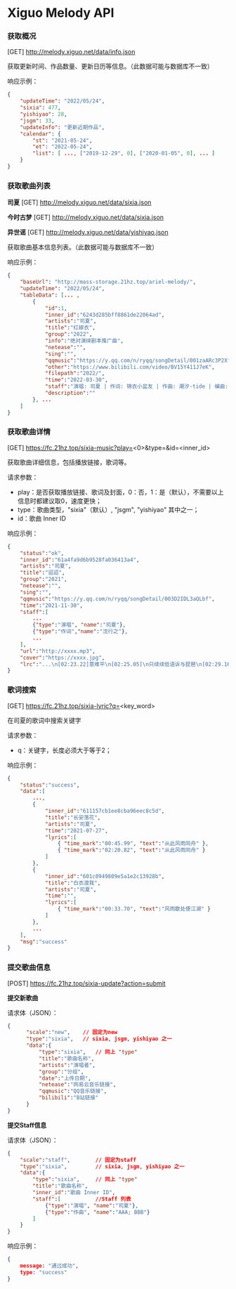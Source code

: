 # Xiguo Melody API

### 获取概况

[GET] http://melody.xiguo.net/data/info.json

获取更新时间、作品数量、更新日历等信息。（此数据可能与数据库不一致）

响应示例：

```json
{
	"updateTime": "2022/05/24",
	"sixia": 477,
	"yishiyao": 28,
	"jsgm": 33,
	"updateInfo": "更新近期作品",
	"calendar": {
		"st": "2021-05-24", 
		"et": "2022-05-24", 
		"list": [ ..., ["2019-12-29", 0], ["2020-01-05", 0], ... ]
	}
}
```



### 获取歌曲列表

**司夏** [GET] http://melody.xiguo.net/data/sixia.json

**今时古梦** [GET] http://melody.xiguo.net/data/sixia.json 

**异世谣** [GET] http://melody.xiguo.net/data/yishiyao.json 

获取歌曲基本信息列表。（此数据可能与数据库不一致）

响应示例：

```json
{
    "baseUrl": "http://mass-storage.21hz.top/ariel-melody/", 
    "updateTime": "2022/05/24",
    "tableData": [... ,
        {
            "id":1,
            "inner_id":"6243d285bff8861de22064ad",
            "artists":"司夏",
            "title":"红嫁衣",
            "group":"2022",
            "info":"绝对演绎剧本推广曲",
            "netease":"",
            "sing":"",
            "qqmusic":"https://y.qq.com/n/ryqq/songDetail/001zaARc3P2Xfa",
            "other":"https://www.bilibili.com/video/BV15Y411J7eK",
            "filepath":"2022/",
            "time":"2022-03-30",
            "staff":"演唱: 司夏 | 作词: 锦衣小盆友 | 作曲: 潮汐-tide | 编曲: 1AN 孙毅然 | 混音: FionaGwon | 修音: MT | 和声: 阿南sara | ",
            "description":""
        }, ...
    ]
}
```



### 获取歌曲详情

[GET] https://fc.21hz.top/sixia-music?play=<0>&type=<sixia>&id=<inner_id>

获取歌曲详细信息，包括播放链接，歌词等。

请求参数：

- play：是否获取播放链接、歌词及封面，0：否，1：是（默认），不需要以上信息时都建议取0，速度更快；
- type：歌曲类型，"sixia"（默认）, "jsgm", "yishiyao" 其中之一；
- id：歌曲 Inner ID

响应示例：

```json
{
    "status":"ok",
    "inner_id":"61a4fa9d6b9528fa036413a4",
    "artists":"司夏",
    "title":"迢迢",
    "group":"2021",
    "netease":"",
    "sing":"",
    "qqmusic":"https://y.qq.com/n/ryqq/songDetail/003D2IDL3aQLbf",
    "time":"2021-11-30",
    "staff":[
        ...
        {"type":"演唱", "name":"司夏"},
        {"type":"作词","name":"沈行之"},
        ...
    ],
    "url":"http://xxxx.mp3",
    "cover":"https://xxxx.jpg",
    "lrc":"...\n[02:23.22]意难平\n[02:25.05]\n只续续低语诉与琵琶\n[02:29.16]可怜迢迢迢迢迢迢山水又千重云霞\n... "
}
```



### 歌词搜索

[GET] https://fc.21hz.top/sixia-lyric?q=<key_word>

在司夏的歌词中搜索关键字

请求参数：

- q：关键字，长度必须大于等于2；

响应示例：

```json
{
    "status":"success",
    "data":[
		...,
        {
            "inner_id":"611157cb1ee8cba96eec8c5d",
            "title":"长安落花",
            "artists":"司夏",
            "time":"2021-07-27",
            "lyrics":[
                { "time_mark":"00:45.99", "text":"从此风雨同舟" },
                { "time_mark":"02:20.82", "text":"从此风雨同舟" }
            ]
        },
        {
            "inner_id":"601c0949809e5a1e2c13928b",
            "title":"白衣渡我",
            "artists":"司夏",
            "time":"",
            "lyrics":[
                { "time_mark":"00:33.70", "text":"风雨歇处便江湖" }
            ]
        },
        ...
    ],
    "msg":"success"
}
```



### 提交歌曲信息

[POST] https://fc.21hz.top/sixia-update?action=submit

**提交新歌曲**

请求体（JSON）：

```json
{
      "scale":"new",	// 固定为new
      "type":"sixia",	// sixia, jsgm, yishiyao 之一
      "data":{
          "type":"sixia",	// 同上 "type"
          "title":"歌曲名称",
          "artists":"演唱者",
          "group":"分组",
          "date":"上传日期",
          "netease":"网易云音乐链接",
          "qqmusic":"QQ音乐链接",
          "bilibili":"B站链接"
      }
}
```

**提交Staff信息**

请求体（JSON）：

```json
{
    "scale":"staff",		// 固定为staff
    "type":"sixia",			// sixia, jsgm, yishiyao 之一
    "data":{
        "type":"sixia",		// 同上 "type"
        "title":"歌曲名称",
        "inner_id":"歌曲 Inner ID",
        "staff":[			//Staff 列表
            {"type":"演唱", "name":"司夏"},
            {"type":"作曲", "name":"AAA; BBB"}
        ]
    }
}
```

响应示例：

```json
{
    message: "通过成功", 
    type: "success"
}
```



